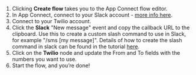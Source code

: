 1. Clicking **Create flow** takes you to the App Connect flow editor. 
1. In App Connect, connect to your Slack account - [more info here](https://developer.ibm.com/integration/docs/app-connect/how-to-guides-for-apps/use-ibm-app-connect-slack/).
1. Connect to your Twilio account.
1. Click the **Slack** "New message" event and copy the callback URL to the clipboard. Use this to create a custom slash command to use in Slack, for example "/sms [my message]".  Details of how to create the slash command in slack can be found in the tutorial [here](https://developer.ibm.com/integration/docs/app-connect/tutorials-for-ibm-app-connect/creating-event-driven-flow-can-use-slack-perform-action-another-application/).
1. Click on the **Twilio** node and update the From and To fields with the numbers you want to use.
1. Start the flow, and you’re done!
